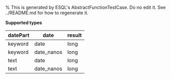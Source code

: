 % This is generated by ESQL's AbstractFunctionTestCase. Do no edit it. See ../README.md for how to regenerate it.

**Supported types**

| datePart | date | result |
| --- | --- | --- |
| keyword | date | long |
| keyword | date_nanos | long |
| text | date | long |
| text | date_nanos | long |

